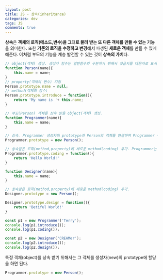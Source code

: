 ```yaml
---  
layout: post
title: JS - 상속(inheritance)
categories: dev
tags: JS
comments: true
---
```

**상속**은 **객체의 로직(메소드,변수)을 그대로 물려 받는 또 다른 객체를 만들 수 있는 기능**을 의미한다. 또한 **기존의 로직을 수정하고 변경**해서 파생된 **새로운 객체**를 만들 수 있게 해준다. 이처럼 부모의 기능을 계승 발전할 수 있는 것이 **상속의 가치**다.


```javascript
// object(객체) 생성. 생성자 함수는 일반함수와 구분하기 위해서 첫글자를 대문자로 표시
function Person(name){
    this.name = name;
}
// property(객체의 변수) 지정
Person.prototype.name = null;
// method(객체의 함수)
Person.prototype.introduce = function(){
    return 'My name is '+ this.name;
}

// 부모(Person) 객체를 상속 받을 object(객체) 생성.
function Programmer(name){
    this.name = name;
}

// 상속. Programmer 생성자의 prototype과 Person의 객체를 연결하여 Programmer 객체도 person의 메소드(객체 내의 함수) introduce를 사용할 수 있게 되었다. 
Programmer.prototype = new Person();

// 상속받은 로직(method,property)에 새로운 method(coding) 추가. Programmer는 Person의 기능을 가지고 있으면서 Person이 가지고 있지 않은 기능인 메소드 coding을 가지고 있다. 
Programmer.prototype.coding = function(){
    return 'Hello World!'
}

function Designer(name){
    this.name = name;
}

// 상속받은 로직(method,property)에 새로운 method(coding) 추가. 
Designer.prototype = new Person();

Designer.prototype.design = function(){
    return 'Betiful World!'
}

const p1 = new Programmer('Terry');
console.log(p1.introduce());
console.log(p1.coding());

const p2 = new Designer('CREAMer');
console.log(p2.introduce());
console.log(p2.design());
```

특정 객체(object)를 상속 받기 위해서는 그 객체를 생성자(new)의 prototype에 할당을 하면 된다.

```javascript
Programmer.prototype = new Person();
```